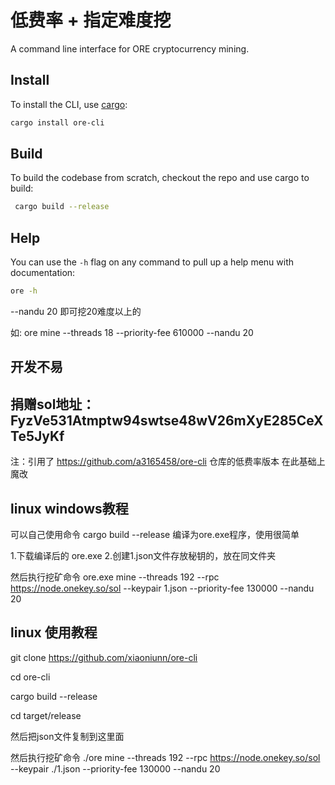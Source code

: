 # 低费率 + 指定难度挖

A command line interface for ORE cryptocurrency mining.

## Install

To install the CLI, use [cargo](https://doc.rust-lang.org/cargo/getting-started/installation.html):

```sh
cargo install ore-cli
```

## Build

To build the codebase from scratch, checkout the repo and use cargo to build:

```sh
 cargo build --release
```

## Help

You can use the `-h` flag on any command to pull up a help menu with documentation:

```sh
ore -h
```

--nandu 20 即可挖20难度以上的

如:
ore mine --threads 18 --priority-fee 610000 --nandu 20


## 开发不易  

## 捐赠sol地址： FyzVe531Atmptw94swtse48wV26mXyE285CeXTe5JyKf


注：引用了 https://github.com/a3165458/ore-cli 仓库的低费率版本  在此基础上魔改


## linux windows教程

可以自己使用命令  cargo build --release 编译为ore.exe程序，使用很简单

1.下载编译后的 ore.exe
2.创建1.json文件存放秘钥的，放在同文件夹

然后执行挖矿命令
ore.exe mine --threads 192 --rpc https://node.onekey.so/sol --keypair 1.json --priority-fee 130000 --nandu 20


## linux 使用教程

git clone https://github.com/xiaoniunn/ore-cli

cd ore-cli

cargo build --release

cd target/release

然后把json文件复制到这里面 

然后执行挖矿命令
./ore mine --threads 192 --rpc https://node.onekey.so/sol --keypair ./1.json --priority-fee 130000 --nandu 20